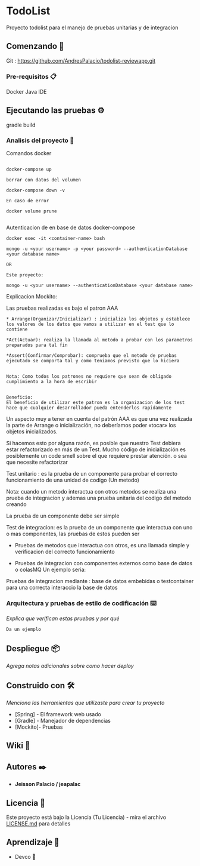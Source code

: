 # TodoList

Proyecto todolist para el manejo de pruebas unitarias y de integracion 

## Comenzando 🚀

Git : 
https://github.com/AndresPalacio/todolist-reviewapp.git



### Pre-requisitos 📋

Docker 
Java
IDE


## Ejecutando las pruebas ⚙️

gradle build 

### Analisis del proyecto 🔩

Comandos docker 

```

docker-compose up 

borrar con datos del volumen 

docker-compose down -v 

En caso de error

docker volume prune 


```

Autenticacion de en base de datos docker-compose 

```
docker exec -it <container-name> bash

mongo -u <your username> -p <your password> --authenticationDatabase <your database name>

OR

Este proyecto:

mongo -u <your username> --authenticationDatabase <your database name>

```


Explicacion Mockito: 

Las pruebas realizadas es bajo el patron AAA 

    * Arrange(Organizar/Inicializar) : inicializa los objetos y establece los valores de los datos que vamos a utilizar en el test que lo contiene 

    *Act(Actuar): realiza la llamada al metodo a probar con los parametros preparados para tal fin 

    *Assert(Confirmar/Comprobar): comprueba que el metodo de pruebas ejecutado se comporta tal y como teniamos previsto que lo hiciera


    Nota: Como todos los patrones no requiere que sean de obligado cumplimiento a la hora de escribir 


    Beneficio: 
    El beneficio de utilizar este patron es la organizacion de los test hace que cualquier desarrollador pueda entenderlos rapidamente

    
Un aspecto muy a tener en cuenta del patrón AAA es que una vez realizada la parte de Arrange o inicialización, no deberíamos poder «tocar» los objetos inicializados.

Si hacemos esto por alguna razón, es posible que nuestro Test debiera estar refactorizado en más de un Test.
Mucho código de inicialización es posiblemente un code smell sobre el que requiere prestar atención.
o sea que necesite refactorizar




Test unitario : es la prueba de un componente para probar el correcto funcionamiento de una unidad de codigo (Un metodo)

Nota: cuando un metodo interactua con otros metodos se realiza una prueba de integracion y ademas una prueba unitaria del codigo del metodo creando 

La prueba de un componente debe ser simple


Test de integracion: es la prueba de un componente que interactua con uno o mas componentes, las pruebas de estos pueden ser 

* Pruebas de metodos que interactua con otros, es una llamada simple y verificacion del correcto funcionamiento 

* Pruebas de integracion con componentes externos como base de datos o colasMQ 
Un ejemplo seria:

Pruebas de integracion mediante : base de datos embebidas o testcontainer para una correcta interaccio la base de datos




### Arquitectura y  pruebas de estilo de codificación ⌨️

_Explica que verifican estas pruebas y por qué_

```
Da un ejemplo
```

## Despliegue 📦

_Agrega notas adicionales sobre como hacer deploy_

## Construido con 🛠️

_Menciona las herramientas que utilizaste para crear tu proyecto_

* [Spring] - El framework web usado
* [Gradle] - Manejador de dependencias
* [Mockito]- Pruebas


## Wiki 📖



## Autores ✒️

* **Jeisson Palacio / jeapalac**


## Licencia 📄

Este proyecto está bajo la Licencia (Tu Licencia) - mira el archivo [LICENSE.md](LICENSE.md) para detalles

## Aprendizaje 🎁

* Devco 📢

